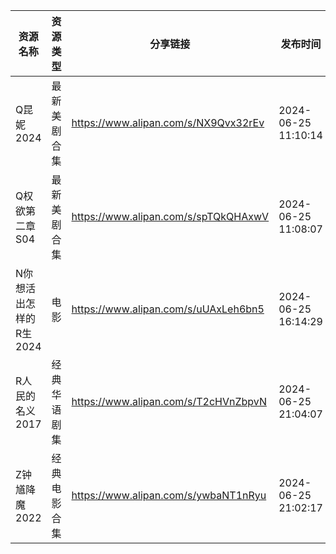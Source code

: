 | 资源名称           | 资源类型   | 分享链接                                 | 发布时间                |
| -------------- | ------ | ------------------------------------ | ------------------- |
| Q昆妮2024        | 最新美剧合集 | https://www.alipan.com/s/NX9Qvx32rEv | 2024-06-25 11:10:14 |
| Q权欲第二章S04      | 最新美剧合集 | https://www.alipan.com/s/spTQkQHAxwV | 2024-06-25 11:08:07 |
| N你想活出怎样的R生2024 | 电影     | https://www.alipan.com/s/uUAxLeh6bn5 | 2024-06-25 16:14:29 |
| R人民的名义2017     | 经典华语剧集 | https://www.alipan.com/s/T2cHVnZbpvN | 2024-06-25 21:04:07 |
| Z钟馗降魔2022      | 经典电影合集 | https://www.alipan.com/s/ywbaNT1nRyu | 2024-06-25 21:02:17 |
